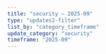 ```yaml
---
title: "security — 2025-09"
type: "updates2-filter"
list_by: "category_timeframe"
update_category: "security"
timeframe: "2025-09"
---
```

